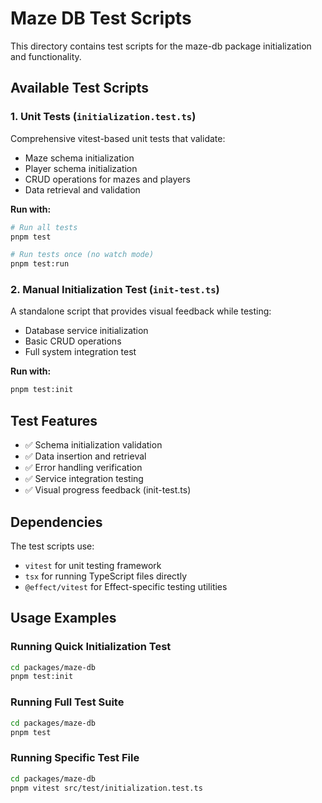 # Maze DB Test Scripts

This directory contains test scripts for the maze-db package initialization and functionality.

## Available Test Scripts

### 1. Unit Tests (`initialization.test.ts`)
Comprehensive vitest-based unit tests that validate:
- Maze schema initialization
- Player schema initialization  
- CRUD operations for mazes and players
- Data retrieval and validation

**Run with:**
```bash
# Run all tests
pnpm test

# Run tests once (no watch mode)
pnpm test:run
```

### 2. Manual Initialization Test (`init-test.ts`)
A standalone script that provides visual feedback while testing:
- Database service initialization
- Basic CRUD operations
- Full system integration test

**Run with:**
```bash
pnpm test:init
```

## Test Features

- ✅ Schema initialization validation
- ✅ Data insertion and retrieval
- ✅ Error handling verification
- ✅ Service integration testing
- ✅ Visual progress feedback (init-test.ts)

## Dependencies

The test scripts use:
- `vitest` for unit testing framework
- `tsx` for running TypeScript files directly
- `@effect/vitest` for Effect-specific testing utilities

## Usage Examples

### Running Quick Initialization Test
```bash
cd packages/maze-db
pnpm test:init
```

### Running Full Test Suite
```bash
cd packages/maze-db
pnpm test
```

### Running Specific Test File
```bash
cd packages/maze-db
pnpm vitest src/test/initialization.test.ts
```

